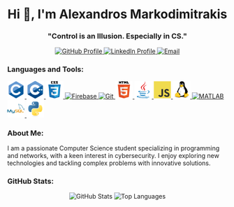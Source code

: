 <h1 align="center">Hi 👋, I'm Alexandros Markodimitrakis</h1>
<h3 align="center">"Control is an Illusion. Especially in CS."</h3>

<p align="center">
  <a href="https://github.com/alexm010" target="_blank">
    <img src="https://img.shields.io/badge/GitHub-Profile-24292e?style=flat&logo=github" alt="GitHub Profile" />
  </a>
  <a href="https://www.linkedin.com/in/alexandros-markodimitrakis/" target="_blank">
    <img src="https://img.shields.io/badge/LinkedIn-Connect-0077B5?style=flat&logo=linkedin" alt="LinkedIn Profile" />
  </a>
  <a href="mailto:your_email@example.com">
    <img src="https://img.shields.io/badge/Email-Get%20in%20Touch-D14836?style=flat&logo=gmail" alt="Email" />
  </a>
</p>

<h3 align="left">Languages and Tools:</h3>
<p align="left">
  <a href="https://www.cprogramming.com/" target="_blank" rel="noreferrer"> <img src="https://raw.githubusercontent.com/devicons/devicon/master/icons/c/c-original.svg" alt="C" width="40" height="40"/> </a> 
  <a href="https://www.w3schools.com/cpp/" target="_blank" rel="noreferrer"> <img src="https://raw.githubusercontent.com/devicons/devicon/master/icons/cplusplus/cplusplus-original.svg" alt="C++" width="40" height="40"/> </a> 
  <a href="https://www.w3schools.com/css/" target="_blank" rel="noreferrer"> <img src="https://raw.githubusercontent.com/devicons/devicon/master/icons/css3/css3-original-wordmark.svg" alt="CSS3" width="40" height="40"/> </a> 
  <a href="https://firebase.google.com/" target="_blank" rel="noreferrer"> <img src="https://www.vectorlogo.zone/logos/firebase/firebase-icon.svg" alt="Firebase" width="40" height="40"/> </a> 
  <a href="https://git-scm.com/" target="_blank" rel="noreferrer"> <img src="https://www.vectorlogo.zone/logos/git-scm/git-scm-icon.svg" alt="Git" width="40" height="40"/> </a> 
  <a href="https://www.w3.org/html/" target="_blank" rel="noreferrer"> <img src="https://raw.githubusercontent.com/devicons/devicon/master/icons/html5/html5-original-wordmark.svg" alt="HTML5" width="40" height="40"/> </a> 
  <a href="https://www.java.com" target="_blank" rel="noreferrer"> <img src="https://raw.githubusercontent.com/devicons/devicon/master/icons/java/java-original.svg" alt="Java" width="40" height="40"/> </a> 
  <a href="https://developer.mozilla.org/en-US/docs/Web/JavaScript" target="_blank" rel="noreferrer"> <img src="https://raw.githubusercontent.com/devicons/devicon/master/icons/javascript/javascript-original.svg" alt="JavaScript" width="40" height="40"/> </a> 
  <a href="https://www.linux.org/" target="_blank" rel="noreferrer"> <img src="https://raw.githubusercontent.com/devicons/devicon/master/icons/linux/linux-original.svg" alt="Linux" width="40" height="40"/> </a> 
  <a href="https://www.mathworks.com/" target="_blank" rel="noreferrer"> <img src="https://upload.wikimedia.org/wikipedia/commons/2/21/Matlab_Logo.png" alt="MATLAB" width="40" height="40"/> </a> 
  <a href="https://www.mysql.com/" target="_blank" rel="noreferrer"> <img src="https://raw.githubusercontent.com/devicons/devicon/master/icons/mysql/mysql-original-wordmark.svg" alt="MySQL" width="40" height="40"/> </a> 
  <a href="https://www.python.org" target="_blank" rel="noreferrer"> <img src="https://raw.githubusercontent.com/devicons/devicon/master/icons/python/python-original.svg" alt="Python" width="40" height="40"/> </a> 
</p>

<h3 align="left">About Me:</h3>
<p align="left">I am a passionate Computer Science student specializing in programming and networks, with a keen interest in cybersecurity. I enjoy exploring new technologies and tackling complex problems with innovative solutions.</p>

<h3 align="left">GitHub Stats:</h3>
<p align="center">
  <img src="https://github-readme-stats.vercel.app/api?username=alexm010&show_icons=true&theme=radical" alt="GitHub Stats" />
  <img src="https://github-readme-stats.vercel.app/api/top-langs?username=alexm010&show_icons=true&locale=en&layout=compact&theme=radical" alt="Top Languages" />
</p>

